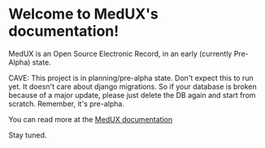 # Welcome to MedUX's documentation!


MedUX is an Open Source Electronic Record, in an early (currently Pre-Alpha) state.

CAVE: This project is in planning/pre-alpha state. Don't expect this to run yet. It doesn't care about django migrations. So if your database is broken because of a major update, please just delete the DB again and start from scratch. Remember, it's pre-alpha.

You can read more at the [MedUX documentation](https://medux.readthedocs.io)

Stay tuned.
